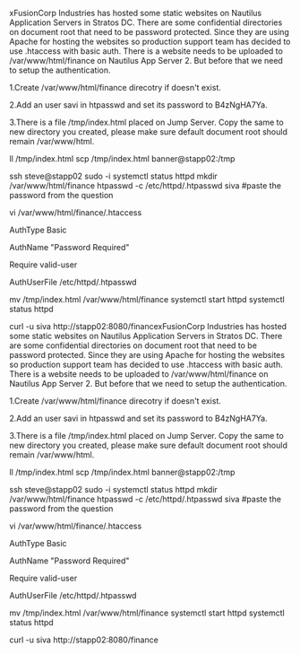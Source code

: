 xFusionCorp Industries has hosted some static websites on Nautilus Application Servers in Stratos DC. There are some confidential directories on document root that need to be password protected. Since they are using Apache for hosting the websites so production support team has decided to use .htaccess with basic auth. There is a website needs to be uploaded to /var/www/html/finance on Nautilus App Server 2. But before that we need to setup the authentication.


1.Create /var/www/html/finance direcotry if doesn't exist.

2.Add an user savi in htpasswd and set its password to B4zNgHA7Ya.

3.There is a file /tmp/index.html placed on Jump Server. Copy the same to new directory you created, please make sure default document root should remain /var/www/html.



ll /tmp/index.html
scp /tmp/index.html banner@stapp02:/tmp


ssh steve@stapp02
sudo -i
systemctl status httpd
mkdir /var/www/html/finance
htpasswd -c /etc/httpd/.htpasswd siva
#paste the password from the question

vi /var/www/html/finance/.htaccess

AuthType Basic

AuthName "Password Required"

Require valid-user

AuthUserFile /etc/httpd/.htpasswd


mv /tmp/index.html /var/www/html/finance
systemctl start httpd
systemctl status httpd


curl -u siva http://stapp02:8080/financexFusionCorp Industries has hosted some static websites on Nautilus Application Servers in Stratos DC. There are some confidential directories on document root that need to be password protected. Since they are using Apache for hosting the websites so production support team has decided to use .htaccess with basic auth. There is a website needs to be uploaded to /var/www/html/finance on Nautilus App Server 2. But before that we need to setup the authentication.


1.Create /var/www/html/finance direcotry if doesn't exist.

2.Add an user savi in htpasswd and set its password to B4zNgHA7Ya.

3.There is a file /tmp/index.html placed on Jump Server. Copy the same to new directory you created, please make sure default document root should remain /var/www/html.



ll /tmp/index.html
scp /tmp/index.html banner@stapp02:/tmp


ssh steve@stapp02
sudo -i
systemctl status httpd
mkdir /var/www/html/finance
htpasswd -c /etc/httpd/.htpasswd siva
#paste the password from the question

vi /var/www/html/finance/.htaccess

AuthType Basic

AuthName "Password Required"

Require valid-user

AuthUserFile /etc/httpd/.htpasswd


mv /tmp/index.html /var/www/html/finance
systemctl start httpd
systemctl status httpd


curl -u siva http://stapp02:8080/finance
